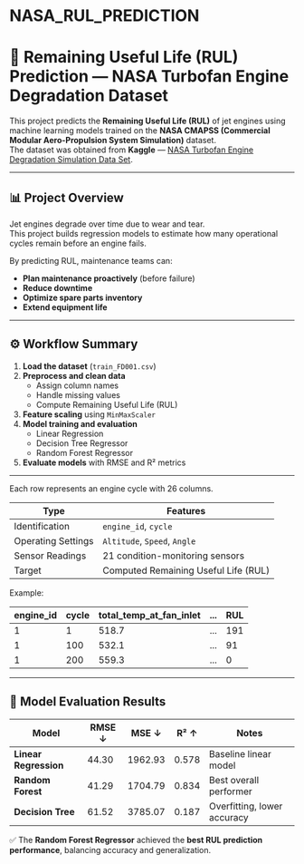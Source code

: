 # NASA_RUL_PREDICTION

# 🚀 Remaining Useful Life (RUL) Prediction — NASA Turbofan Engine Degradation Dataset

This project predicts the **Remaining Useful Life (RUL)** of jet engines using machine learning models trained on the **NASA CMAPSS (Commercial Modular Aero-Propulsion System Simulation)** dataset.  
The dataset was obtained from **Kaggle** — [NASA Turbofan Engine Degradation Simulation Data Set](https://www.kaggle.com/datasets/behrad3d/nasa-cmaps).

---

## 📊 Project Overview

Jet engines degrade over time due to wear and tear.  
This project builds regression models to estimate how many operational cycles remain before an engine fails.

By predicting RUL, maintenance teams can:
- **Plan maintenance proactively** (before failure)
- **Reduce downtime**
- **Optimize spare parts inventory**
- **Extend equipment life**

---

## ⚙️ Workflow Summary

1. **Load the dataset** (`train_FD001.csv`)
2. **Preprocess and clean data**
   - Assign column names
   - Handle missing values
   - Compute Remaining Useful Life (RUL)
3. **Feature scaling** using `MinMaxScaler`
4. **Model training and evaluation**
   - Linear Regression
   - Decision Tree Regressor
   - Random Forest Regressor
5. **Evaluate models** with RMSE and R² metrics

---

Each row represents an engine cycle with 26 columns.

| Type | Features |
|------|-----------|
| Identification | `engine_id`, `cycle` |
| Operating Settings | `Altitude`, `Speed`, `Angle` |
| Sensor Readings | 21 condition-monitoring sensors |
| Target | Computed Remaining Useful Life (RUL) |

Example:

| engine_id | cycle | total_temp_at_fan_inlet | ... | RUL |
|------------|--------|--------------------------|-----|-----|
| 1 | 1 | 518.7 | ... | 191 |
| 1 | 100 | 532.1 | ... | 91 |
| 1 | 200 | 559.3 | ... | 0 |

---

## 🧩 Model Evaluation Results

| Model | RMSE ↓ | MSE ↓ | R² ↑ | Notes |
|--------|---------|--------|------|-------|
| **Linear Regression** | 44.30 | 1962.93 | 0.578 | Baseline linear model |
| **Random Forest** | 41.29 | 1704.79 | 0.834 | Best overall performer |
| **Decision Tree** | 61.52 | 3785.07 | 0.187 | Overfitting, lower accuracy |

✅ The **Random Forest Regressor** achieved the **best RUL prediction performance**, balancing accuracy and generalization.
